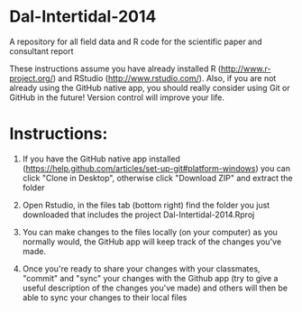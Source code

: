 Dal-Intertidal-2014
===================

A repository for all field data and R code for the scientific paper and consultant report

These instructions assume you have already installed R (http://www.r-project.org/) and RStudio (http://www.rstudio.com/). Also, if you are not already using the GitHub native app, you should really consider using Git or GitHub in the future! Version control will improve your life.

Instructions:
=============
1. If you have the GitHub native app installed (https://help.github.com/articles/set-up-git#platform-windows) you can click "Clone in Desktop", otherwise click "Download ZIP" and extract the folder

2. Open Rstudio, in the files tab (bottom right) find the folder you just downloaded that includes the project Dal-Intertidal-2014.Rproj

3. You can make changes to the files locally (on your computer) as you normally would, the GitHub app will keep track of the changes you've made.

4. Once you're ready to share your changes with your classmates, "commit" and "sync" your changes with the Github app (try to give a useful description of the changes you've made) and others will then be able to sync your changes to their local files 